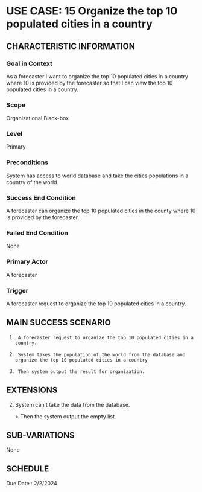 # USE CASE: 15 Organize the top 10 populated cities in a country
## CHARACTERISTIC INFORMATION

### Goal in Context
As a forecaster I want to organize the top 10 populated cities in a country where 10 is provided by the forecaster so that I can view the top 10 populated cities in a country.

### Scope
Organizational Black-box

### Level

Primary

### Preconditions

System has access to world database and take the cities populations in a country of the world.

### Success End Condition

A forecaster can organize the top 10 populated cities in the county where 10 is provided by the forecaster.

### Failed End Condition

None

### Primary Actor

A forecaster

### Trigger

A forecaster request to organize the top 10 populated cities in a country.

## MAIN SUCCESS SCENARIO

1.      A forecaster request to organize the top 10 populated cities in a country. 
2.      System takes the population of the world from the database and organize the top 10 populated cities in a country
3.      Then system output the result for organization.

## EXTENSIONS

2. System can’t take the data from the database.

   ​> Then the system output the empty list.

## SUB-VARIATIONS

None

## SCHEDULE

Due Date : 2/2/2024

